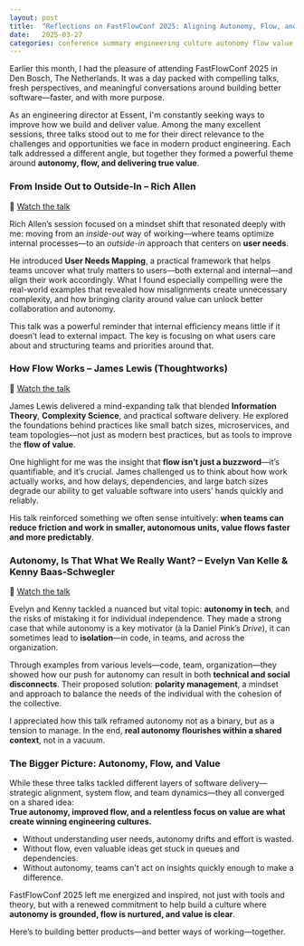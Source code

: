 ```yaml
---
layout: post
title:  "Reflections on FastFlowConf 2025: Aligning Autonomy, Flow, and Value for Better Engineering"
date:   2025-03-27
categories: conference summary engineering culture autonomy flow value product management
---
```


Earlier this month, I had the pleasure of attending FastFlowConf 2025 in Den Bosch, The Netherlands. It was a day packed with compelling talks, fresh perspectives, and meaningful conversations around building better software—faster, and with more purpose.

As an engineering director at Essent, I'm constantly seeking ways to improve how we build and deliver value. Among the many excellent sessions, three talks stood out to me for their direct relevance to the challenges and opportunities we face in modern product engineering. Each talk addressed a different angle, but together they formed a powerful theme around **autonomy, flow, and delivering true value**.


<h3>From Inside Out to Outside-In – Rich Allen</h3>

🎥 [Watch the talk](https://www.youtube.com/watch?v=UYbTZzvk_C0)

Rich Allen’s session focused on a mindset shift that resonated deeply with me: moving from an *inside-out* way of working—where teams optimize internal processes—to an *outside-in* approach that centers on **user needs**.

He introduced **User Needs Mapping**, a practical framework that helps teams uncover what truly matters to users—both external and internal—and align their work accordingly. What I found especially compelling were the real-world examples that revealed how misalignments create unnecessary complexity, and how bringing clarity around value can unlock better collaboration and autonomy.

This talk was a powerful reminder that internal efficiency means little if it doesn’t lead to external impact. The key is focusing on what users care about and structuring teams and priorities around that.


<h3>How Flow Works – James Lewis (Thoughtworks)</h3>

🎥 [Watch the talk](https://www.youtube.com/watch?v=61goa2p0JkM)

James Lewis delivered a mind-expanding talk that blended **Information Theory**, **Complexity Science**, and practical software delivery. He explored the foundations behind practices like small batch sizes, microservices, and team topologies—not just as modern best practices, but as tools to improve the **flow of value**.

One highlight for me was the insight that **flow isn’t just a buzzword**—it’s quantifiable, and it’s crucial. James challenged us to think about how work actually works, and how delays, dependencies, and large batch sizes degrade our ability to get valuable software into users’ hands quickly and reliably.

His talk reinforced something we often sense intuitively: **when teams can reduce friction and work in smaller, autonomous units, value flows faster and more predictably**.


<h3>Autonomy, Is That What We Really Want? – Evelyn Van Kelle & Kenny Baas-Schwegler</h3>

🎥 [Watch the talk](https://www.youtube.com/watch?v=Q9-LMmOKZaM)

Evelyn and Kenny tackled a nuanced but vital topic: **autonomy in tech**, and the risks of mistaking it for individual independence. They made a strong case that while autonomy is a key motivator (à la Daniel Pink’s *Drive*), it can sometimes lead to **isolation**—in code, in teams, and across the organization.

Through examples from various levels—code, team, organization—they showed how our push for autonomy can result in both **technical and social disconnects**. Their proposed solution: **polarity management**, a mindset and approach to balance the needs of the individual with the cohesion of the collective.

I appreciated how this talk reframed autonomy not as a binary, but as a tension to manage. In the end, **real autonomy flourishes within a shared context**, not in a vacuum.


<h3>The Bigger Picture: Autonomy, Flow, and Value</h3>

While these three talks tackled different layers of software delivery—strategic alignment, system flow, and team dynamics—they all converged on a shared idea:  
**True autonomy, improved flow, and a relentless focus on value are what create winning engineering cultures.**

- Without understanding user needs, autonomy drifts and effort is wasted.
- Without flow, even valuable ideas get stuck in queues and dependencies.
- Without autonomy, teams can't act on insights quickly enough to make a difference.

FastFlowConf 2025 left me energized and inspired, not just with tools and theory, but with a renewed commitment to help build a culture where **autonomy is grounded, flow is nurtured, and value is clear**.

Here’s to building better products—and better ways of working—together.

